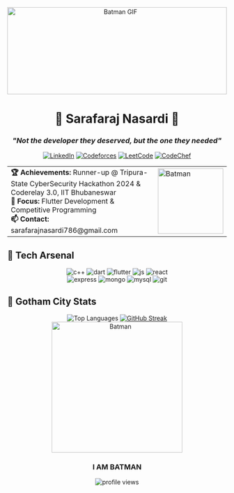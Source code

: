 <div align="center">
  <img src="https://media.giphy.com/media/12qFOaBbu9TZny/giphy.gif" width="100%" height="200px" alt="Batman GIF"/>

# 🦇 Sarafaraj Nasardi 🦇
### *"Not the developer they deserved, but the one they needed"*

[![LinkedIn](https://img.shields.io/badge/LinkedIn-0077B5?style=for-the-badge&logo=linkedin&logoColor=white)](https://linkedin.com/in/sarafaraj-nasardi-7722b31b3)
[![Codeforces](https://img.shields.io/badge/Codeforces-445f9d?style=for-the-badge&logo=Codeforces&logoColor=white)](https://codeforces.com/profile/sarafarajnasardi)
[![LeetCode](https://img.shields.io/badge/-LeetCode-FFA116?style=for-the-badge&logo=LeetCode&logoColor=black)](https://leetcode.com/u/Sarafaraj/)
[![CodeChef](https://img.shields.io/badge/Codechef-%23B92B27.svg?&style=for-the-badge&logo=Codechef&logoColor=white)](https://www.codechef.com/users/sarafarajn)

<table border="0">
  <tr>
    <td>
      <strong>🏆 Achievements:</strong> Runner-up @ Tripura-State CyberSecurity Hackathon 2024 & Coderelay 3.0, IIT Bhubaneswar<br>
      <strong>🌃 Focus:</strong> Flutter Development & Competitive Programming<br>
      <strong>📫 Contact:</strong> sarafarajnasardi786@gmail.com
    </td>
    <td>
      <img src="https://media.giphy.com/media/3oEduKmYsxwzIjlZRe/giphy.gif" width="150px" alt="Batman"/>
    </td>
  </tr>
</table>
</div>

## 🦇 Tech Arsenal
<div align="center">
  <img src="https://img.shields.io/badge/C++-00599C?style=for-the-badge&logo=c%2B%2B&logoColor=white" alt="c++" />
  <img src="https://img.shields.io/badge/Dart-0175C2?style=for-the-badge&logo=dart&logoColor=white" alt="dart" />
  <img src="https://img.shields.io/badge/Flutter-02569B?style=for-the-badge&logo=flutter&logoColor=white" alt="flutter" />
  <img src="https://img.shields.io/badge/JavaScript-F7DF1E?style=for-the-badge&logo=javascript&logoColor=black" alt="js" />
  <img src="https://img.shields.io/badge/React-20232A?style=for-the-badge&logo=react&logoColor=61DAFB" alt="react" />
</div>
<div align="center">
  <img src="https://img.shields.io/badge/Express.js-404D59?style=for-the-badge" alt="express" />
  <img src="https://img.shields.io/badge/MongoDB-4EA94B?style=for-the-badge&logo=mongodb&logoColor=white" alt="mongo" />
  <img src="https://img.shields.io/badge/MySQL-00000F?style=for-the-badge&logo=mysql&logoColor=white" alt="mysql" />
  <img src="https://img.shields.io/badge/Git-F05032?style=for-the-badge&logo=git&logoColor=white" alt="git" />
</div>

## 🦇 Gotham City Stats
<div align="center">
  <img src="https://github-readme-stats.vercel.app/api/top-langs?username=sarafarajnasardi&show_icons=true&locale=en&layout=compact&theme=radical&hide_border=true&bg_color=0D1117" alt="Top Languages" />
  
  <a href="https://git.io/streak-stats">
    <img src="https://streak-stats.demolab.com?user=sarafarajnasardi&theme=radical&hide_border=true&background=0D1117&stroke=0000" alt="GitHub Streak" />
  </a>
</div>

<div align="center">
  <img src="https://media.giphy.com/media/ZVik7pBtu9dNS/giphy.gif" width="300px" alt="Batman"/>
  
  <h3>I AM BATMAN</h3>
  
  <img src="https://komarev.com/ghpvc/?username=sarafarajnasardi&label=Bat-Signal%20Activations&color=0e75b6&style=flat" alt="profile views" />
</div>
